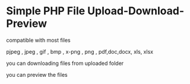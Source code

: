 # Simple PHP File Upload-Download-Preview

compatible with most files

pjpeg , jpeg , gif , bmp , x-png , png , pdf,doc,docx, xls, xlsx

you can downloading files from uploaded folder

you can preview the files
